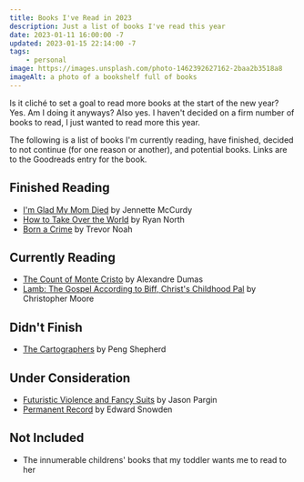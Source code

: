 ```yaml
---
title: Books I've Read in 2023
description: Just a list of books I've read this year
date: 2023-01-11 16:00:00 -7
updated: 2023-01-15 22:14:00 -7
tags:
    - personal
image: https://images.unsplash.com/photo-1462392627162-2baa2b3518a8
imageAlt: a photo of a bookshelf full of books
---
```


Is it cliché to set a goal to read more books at the start of the new year? Yes. Am I doing it anyways? Also yes. I haven't decided on a firm number of books to read, I just wanted to read more this year.

The following is a list of books I'm currently reading, have finished, decided to not continue (for one reason or another), and potential books. Links are to the Goodreads entry for the book.

## Finished Reading
* [I'm Glad My Mom Died](https://www.goodreads.com/book/show/59364173-i-m-glad-my-mom-died) by Jennette McCurdy
* [How to Take Over the World](https://www.goodreads.com/book/show/58446218-how-to-take-over-the-world) by Ryan North
* [Born a Crime](https://www.goodreads.com/book/show/29780253-born-a-crime) by Trevor Noah

## Currently Reading
* [The Count of Monte Cristo](https://www.goodreads.com/book/show/7126.The_Count_of_Monte_Cristo) by Alexandre Dumas
* [Lamb: The Gospel According to Biff, Christ's Childhood Pal](https://www.goodreads.com/book/show/28881.Lamb) by Christopher Moore

## Didn't Finish
* [The Cartographers](https://www.goodreads.com/book/show/55004093-the-cartographers) by Peng Shepherd

## Under Consideration
* [Futuristic Violence and Fancy Suits](https://www.goodreads.com/book/show/20501606-futuristic-violence-and-fancy-suits) by Jason Pargin
* [Permanent Record](https://www.goodreads.com/book/show/46223297-permanent-record) by Edward Snowden

## Not Included
* The innumerable childrens' books that my toddler wants me to read to her

